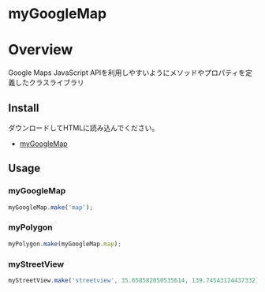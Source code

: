 myGoogleMap
====

# Overview

Google Maps JavaScript APIを利用しやすいようにメソッドやプロパティを定義したクラスライブラリ

## Install

ダウンロードしてHTMLに読み込んでください。
* [myGoogleMap](https://raw.github.com/ksproducts/myGoogleMap/master/myGoogleMap.js)

## Usage

### myGoogleMap
```javascript
myGoogleMap.make('map');
```

### myPolygon
```javascript
myPolygon.make(myGoogleMap.map);
```
### myStreetView
```javascript
myStreetView.make('streetview', 35.658582050535614, 139.74543124437332);
```
